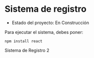 <h1> Sistema de registro</h1>

- Estado del proyecto: En Construcción

Para ejecutar el sistema, debes poner:

``` npm install react ```

Sistema de Registro 2
